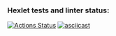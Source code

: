 ### Hexlet tests and linter status:
[![Actions Status](https://github.com/Rbeat542/java-project-61/actions/workflows/hexlet-check.yml/badge.svg)](https://github.com/Rbeat542/java-project-61/actions)
[![asciicast](https://asciinema.org/s/OrMgqLY3aQfnY1Jt.svg)](https://asciinema.org/s/OrMgqLY3aQfnY1Jt)


